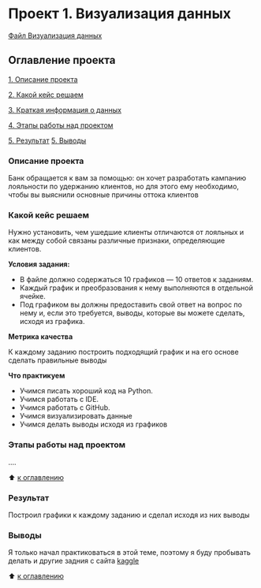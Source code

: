 # Проект 1. Визуализация данных
[Файл Визуализация данных](https://github.com/sibainu2010/skillfactory_ds/blob/main/project_1/PYTHON-13.Искусство%20визуализации.ipynb)
## Оглавление проекта
[1. Описание проекта](https://github.com/sibainu2010/skillfactory_ds/blob/main/project_1/README.md#Описание-проекта)

[2. Какой кейс решаем](https://github.com/sibainu2010/skillfactory_ds/blob/main/project_1/README.md#Какой-кейс-решаем)

[3. Краткая информация о данных](https://github.com/sibainu2010/skillfactory_ds/blob/main/project_1/README.md#Краткая-информация-о-данных)

[4. Этапы работы над проектом](https://github.com/sibainu2010/skillfactory_ds/blob/main/project_1/README.md#Этапы-работы-над-проектом)

[5. Результат](https://github.com/sibainu2010/skillfactory_ds/blob/main/project_1/README.md#Результат)
[5. Выводы](https://github.com/sibainu2010/skillfactory_ds/blob/main/project_1/README.md#Выводы)

### Описание проекта
Банк обращается к вам за помощью: он хочет разработать кампанию лояльности по удержанию клиентов, но для этого ему необходимо, чтобы вы выяснили основные причины оттока клиентов

### Какой кейс решаем
Нужно установить, чем ушедшие клиенты отличаются от лояльных и как между собой связаны различные признаки, определяющие клиентов.

**Условия задания:**
- В файле должно содержаться 10 графиков — 10 ответов к заданиям.
- Каждый график и преобразования к нему выполняются в отдельной ячейке.
-  Под графиком вы должны предоставить свой ответ на вопрос по нему и, если это требуется, выводы, которые вы можете сделать, исходя из графика.

**Метрика качества**

К каждому заданию построить подходящий график и на его основе сделать правильные выводы

**Что практикуем**
- Учимся писать хороший код на Python.
- Учимся работать с IDE.
- Учимся работать с GitHub.
- Учимся визуализировать данные
- Учимся делать выводы исходя из графиков

### Этапы работы над проектом
....

:arrow_up: [к оглавлению](https://github.com/sibainu2010/skillfactory_ds/tree/main/project_0#оглавление-проекта)

### Результат 

Построил графики к каждому заданию и сделал исходя из них выводы

### Выводы 
Я только начал практиковаться в этой теме, поэтому я буду пробывать делать и другие задния с сайта [kaggle](https://www.kaggle.com/datasets/mathchi/churn-for-bank-customers)

:arrow_up: [к оглавлению](https://github.com/sibainu2010/skillfactory_ds/tree/main/project_0#оглавление-проекта)